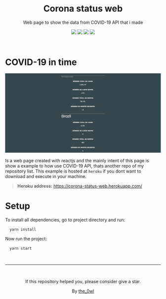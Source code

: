<h1 align="center">Corona status web</h1>
<p align="center">Web page to show the data from COVID-19 API that i made</p>

<p align="center">
<img src="https://img.shields.io/badge/axios-v0.19.2-green"/>
<img src="https://img.shields.io/badge/react-v16.13.1-green"/>
<img src="https://img.shields.io/badge/react%20dom-v16.13.1-green"/>
<img src="https://img.shields.io/badge/react%20scripts-v3.4.1-green"/>
</p>

<br/>

# COVID-19 in time

<p align="center">
  <img src="media/web.png" />
</p>

Is a web page created with reactjs and the mainly intent of this page is show a example to how use COVID-19 API, thats another repo of my repository list.
This example is hosted at `heroku` if you dont want to download and execute in your machine.  

> **Heroku address:**  https://corona-status-web.herokuapp.com/

# Setup

To install all dependencies, go to project directory and run:

```
  yarn install
```

Now run the project:

```
  yarn start
```

<br/>

---

<br/>

<p align="center">If this repository helped you, please consider give a star.</p>
<p align="center">
  By <a href="https://github.com/the0wl">the_0wl</a>
</p>